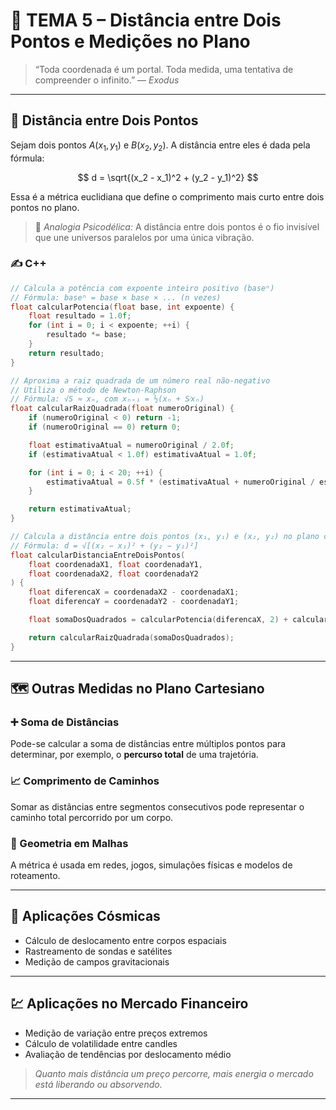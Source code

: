 # 📍 TEMA 5 – Distância entre Dois Pontos e Medições no Plano

> “Toda coordenada é um portal. Toda medida, uma tentativa de compreender o infinito.” — *Exodus*

---

## 📏 Distância entre Dois Pontos

Sejam dois pontos $A(x_1, y_1)$ e $B(x_2, y_2)$. A distância entre eles é dada pela fórmula:

$$
d = \sqrt{(x_2 - x_1)^2 + (y_2 - y_1)^2}
$$

Essa é a métrica euclidiana que define o comprimento mais curto entre dois pontos no plano.

> 💭 *Analogia Psicodélica:* A distância entre dois pontos é o fio invisível que une universos paralelos por uma única vibração.

### ✍️ C++

```cpp
// Calcula a potência com expoente inteiro positivo (baseⁿ)
// Fórmula: baseⁿ = base × base × ... (n vezes)
float calcularPotencia(float base, int expoente) {
    float resultado = 1.0f;
    for (int i = 0; i < expoente; ++i) {
        resultado *= base;
    }
    return resultado;
}

// Aproxima a raiz quadrada de um número real não-negativo
// Utiliza o método de Newton-Raphson
// Fórmula: √S ≈ xₙ, com xₙ₊₁ = ½(xₙ + S⁄xₙ)
float calcularRaizQuadrada(float numeroOriginal) {
    if (numeroOriginal < 0) return -1;
    if (numeroOriginal == 0) return 0;

    float estimativaAtual = numeroOriginal / 2.0f;
    if (estimativaAtual < 1.0f) estimativaAtual = 1.0f;

    for (int i = 0; i < 20; ++i) {
        estimativaAtual = 0.5f * (estimativaAtual + numeroOriginal / estimativaAtual);
    }

    return estimativaAtual;
}

// Calcula a distância entre dois pontos (x₁, y₁) e (x₂, y₂) no plano cartesiano
// Fórmula: d = √[(x₂ − x₁)² + (y₂ − y₁)²]
float calcularDistanciaEntreDoisPontos(
    float coordenadaX1, float coordenadaY1,
    float coordenadaX2, float coordenadaY2
) {
    float diferencaX = coordenadaX2 - coordenadaX1;
    float diferencaY = coordenadaY2 - coordenadaY1;

    float somaDosQuadrados = calcularPotencia(diferencaX, 2) + calcularPotencia(diferencaY, 2);

    return calcularRaizQuadrada(somaDosQuadrados);
}
```

---

## 🗺️ Outras Medidas no Plano Cartesiano

### ➕ Soma de Distâncias

Pode-se calcular a soma de distâncias entre múltiplos pontos para determinar, por exemplo, o **percurso total** de uma trajetória.

### 📈 Comprimento de Caminhos

Somar as distâncias entre segmentos consecutivos pode representar o caminho total percorrido por um corpo.

### 🧩 Geometria em Malhas

A métrica é usada em redes, jogos, simulações físicas e modelos de roteamento.

---

## 🌌 Aplicações Cósmicas

* Cálculo de deslocamento entre corpos espaciais
* Rastreamento de sondas e satélites
* Medição de campos gravitacionais

---

## 💹 Aplicações no Mercado Financeiro

* Medição de variação entre preços extremos
* Cálculo de volatilidade entre candles
* Avaliação de tendências por deslocamento médio

> *Quanto mais distância um preço percorre, mais energia o mercado está liberando ou absorvendo.*

---
